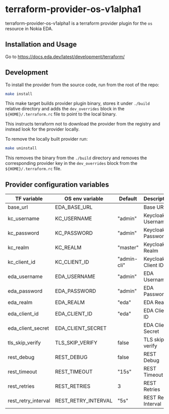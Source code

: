 # terraform-provider-os-v1alpha1

terraform-provider-os-v1alpha1 is a terraform provider plugin for the `os` resource in Nokia EDA.

## Installation and Usage

Go to <https://docs.eda.dev/latest/development/terraform/>

## Development

To install the provider from the source code, run from the root of the repo:

```bash
make install
```

This make target builds provider plugin binary, stores it under `./build` relative directory and adds the `dev_overrides` block in the `${HOME}/.terraform.rc` file to point to the local binary.

This instructs terraform not to download the provider from the registry and instead look for the provider locally.

To remove the locally built provider run:

```bash
make uninstall
```

This removes the binary from the `./build` directory and removes the corresponding provider key in the `dev_overrides` block from the `${HOME}/.terraform.rc` file.

## Provider configuration variables

| TF variable         | OS env variable     | Default     | Description         |
| ------------------- | ------------------- | ----------- | ------------------- |
| base_url            | EDA_BASE_URL        |             | Base URL            |
| kc_username         | KC_USERNAME         | "admin"     | Keycloak Username   |
| kc_password         | KC_PASSWORD         | "admin"     | Keycloak Password   |
| kc_realm            | KC_REALM            | "master"    | Keycloak Realm      |
| kc_client_id        | KC_CLIENT_ID        | "admin-cli" | Keycloak Client ID  |
| eda_username        | EDA_USERNAME        | "admin"     | EDA Username        |
| eda_password        | EDA_PASSWORD        | "admin"     | EDA Password        |
| eda_realm           | EDA_REALM           | "eda"       | EDA Realm           |
| eda_client_id       | EDA_CLIENT_ID       | "eda"       | EDA Client ID       |
| eda_client_secret   | EDA_CLIENT_SECRET   |             | EDA Client Secret   |
| tls_skip_verify     | TLS_SKIP_VERIFY     | false       | TLS skip verify     |
| rest_debug          | REST_DEBUG          | false       | REST Debug          |
| rest_timeout        | REST_TIMEOUT        | "15s"       | REST Timeout        |
| rest_retries        | REST_RETRIES        | 3           | REST Retries        |
| rest_retry_interval | REST_RETRY_INTERVAL | "5s"        | REST Retry Interval |
